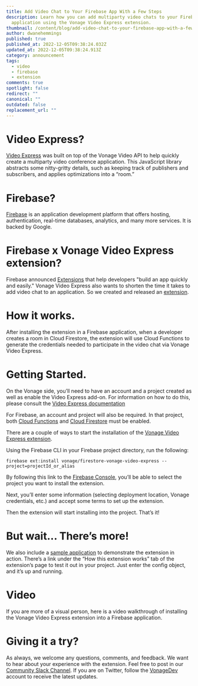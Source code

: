 ```yaml
---
title: Add Video Chat to Your Firebase App With a Few Steps
description: Learn how you can add multiparty video chats to your Firebase
  application using the Vonage Video Express extension.
thumbnail: /content/blog/add-video-chat-to-your-firebase-app-with-a-few-steps/videochat_firebaseapp.png
author: dwanehemmings
published: true
published_at: 2022-12-05T09:38:24.032Z
updated_at: 2022-12-05T09:38:24.913Z
category: announcement
tags:
  - video
  - firebase
  - extension
comments: true
spotlight: false
redirect: ""
canonical: ""
outdated: false
replacement_url: ""
---
```

# Video Express?

[Video Express](https://tokbox.com/developer/video-express/) was built on top of the Vonage Video API to help quickly create a multiparty video conference application. This JavaScript library abstracts some nitty-gritty details, such as keeping track of publishers and subscribers, and applies optimizations into a “room.”

# Firebase?

[Firebase](https://firebase.google.com/) is an application development platform that offers hosting, authentication, real-time databases, analytics, and many more services. It is backed by Google.

# Firebase x Vonage Video Express extension?

Firebase announced [Extensions](https://extensions.dev/) that help developers "build an app quickly and easily." Vonage Video Express also wants to shorten the time it takes to add video chat to an application. So we created and released an [extension](https://extensions.dev/extensions/vonage/firestore-vonage-video-express).

# How it works.

After installing the extension in a Firebase application, when a developer creates a room in Cloud Firestore, the extension will use Cloud Functions to generate the credentials needed to participate in the video chat via Vonage Video Express.

# Getting Started.

On the Vonage side, you’ll need to have an account and a project created as well as enable the Video Express add-on. For information on how to do this, please consult the [Video Express documentation](https://tokbox.com/developer/video-express/)

For Firebase, an account and project will also be required. In that project, both [Cloud Functions](https://console.firebase.google.com/project/_/functions) and [Cloud Firestore](https://console.firebase.google.com/project/_/firestore) must be enabled.

There are a couple of ways to start the installation of the [Vonage Video Express extension](https://extensions.dev/extensions/vonage/firestore-vonage-video-express).

Using the Firebase CLI in your Firebase project directory, run the following:

```
firebase ext:install vonage/firestore-vonage-video-express --project=projectId_or_alias
```

By following this link to the [Firebase Console](https://console.firebase.google.com/project/_/extensions/install?ref=vonage/firestore-vonage-video-express), you’ll be able to select the project you want to install the extension.

Next, you’ll enter some information (selecting deployment location, Vonage credentials, etc.) and accept some terms to set up the extension.

Then the extension will start installing into the project. That’s it!

# But wait... There’s more!

We also include a [sample application](https://github.com/Vonage/vonage-firebase-extensions/tree/main/demos) to demonstrate the extension in action. There’s a link under the “How this extension works” tab of the extension’s page to test it out in your project. Just enter the config object, and it’s up and running.

# Video

If you are more of a visual person, here is a video walkthrough of installing the Vonage Video Express extension into a Firebase application.

<youtube id="ZCLo47Toc40"></youtube>

# Giving it a try?

As always, we welcome any questions, comments, and feedback. We want to hear about your experience with the extension. Feel free to post in our [Community Slack Channel](https://developer.vonage.com/community/slack). If you are on Twitter, follow the [VonageDev](https://twitter.com/vonagedev) account to receive the latest updates.
